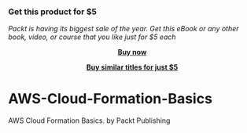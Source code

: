 
### Get this product for $5

<i>Packt is having its biggest sale of the year. Get this eBook or any other book, video, or course that you like just for $5 each</i>


<b><p align='center'>[Buy now](https://packt.link/9781804619384)</p></b>


<b><p align='center'>[Buy similar titles for just $5](https://subscription.packtpub.com/search)</p></b>


# AWS-Cloud-Formation-Basics
AWS Cloud Formation Basics. by Packt Publishing

